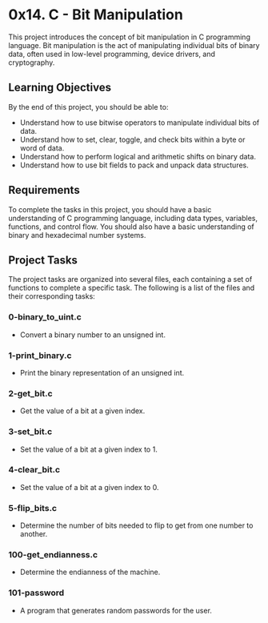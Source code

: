 # 0x14. C - Bit Manipulation

This project introduces the concept of bit manipulation in C programming language. Bit manipulation is the act of manipulating individual bits of binary data, often used in low-level programming, device drivers, and cryptography.

## Learning Objectives

By the end of this project, you should be able to:

- Understand how to use bitwise operators to manipulate individual bits of data.
- Understand how to set, clear, toggle, and check bits within a byte or word of data.
- Understand how to perform logical and arithmetic shifts on binary data.
- Understand how to use bit fields to pack and unpack data structures.

## Requirements

To complete the tasks in this project, you should have a basic understanding of C programming language, including data types, variables, functions, and control flow. You should also have a basic understanding of binary and hexadecimal number systems.

## Project Tasks

The project tasks are organized into several files, each containing a set of functions to complete a specific task. The following is a list of the files and their corresponding tasks:

### 0-binary_to_uint.c

- Convert a binary number to an unsigned int.

### 1-print_binary.c

- Print the binary representation of an unsigned int.

### 2-get_bit.c

- Get the value of a bit at a given index.

### 3-set_bit.c

- Set the value of a bit at a given index to 1.

### 4-clear_bit.c

- Set the value of a bit at a given index to 0.

### 5-flip_bits.c

- Determine the number of bits needed to flip to get from one number to another.

### 100-get_endianness.c

- Determine the endianness of the machine.

### 101-password

- A program that generates random passwords for the user.

